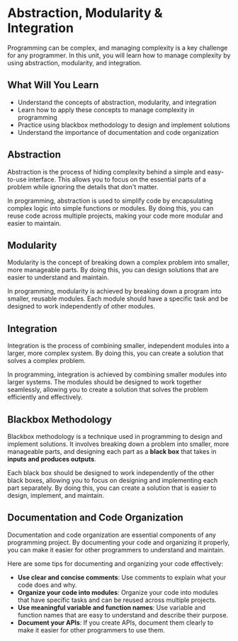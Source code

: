 # Abstraction, Modularity & Integration

Programming can be complex, and managing complexity is a key challenge for any programmer. In this unit, you will learn how to manage complexity by using abstraction, modularity, and integration.

## What Will You Learn

- Understand the concepts of abstraction, modularity, and integration
- Learn how to apply these concepts to manage complexity in programming
- Practice using blackbox methodology to design and implement solutions
- Understand the importance of documentation and code organization

## Abstraction

Abstraction is the process of hiding complexity behind a simple and easy-to-use interface. This allows you to focus on the essential parts of a problem while ignoring the details that don't matter.

In programming, abstraction is used to simplify code by encapsulating complex logic into simple functions or modules. By doing this, you can reuse code across multiple projects, making your code more modular and easier to maintain.

## Modularity

Modularity is the concept of breaking down a complex problem into smaller, more manageable parts. By doing this, you can design solutions that are easier to understand and maintain.

In programming, modularity is achieved by breaking down a program into smaller, reusable modules. Each module should have a specific task and be designed to work independently of other modules.

## Integration

Integration is the process of combining smaller, independent modules into a larger, more complex system. By doing this, you can create a solution that solves a complex problem.

In programming, integration is achieved by combining smaller modules into larger systems. The modules should be designed to work together seamlessly, allowing you to create a solution that solves the problem efficiently and effectively.

## Blackbox Methodology

Blackbox methodology is a technique used in programming to design and implement solutions. It involves breaking down a problem into smaller, more manageable parts, and designing each part as a **black box** that takes in **inputs and produces outputs**.

Each black box should be designed to work independently of the other black boxes, allowing you to focus on designing and implementing each part separately. By doing this, you can create a solution that is easier to design, implement, and maintain.

## Documentation and Code Organization

Documentation and code organization are essential components of any programming project. By documenting your code and organizing it properly, you can make it easier for other programmers to understand and maintain.

Here are some tips for documenting and organizing your code effectively:

- **Use clear and concise comments**: Use comments to explain what your code does and why.
- **Organize your code into modules**: Organize your code into modules that have specific tasks and can be reused across multiple projects.
- **Use meaningful variable and function names**: Use variable and function names that are easy to understand and describe their purpose.
- **Document your APIs**: If you create APIs, document them clearly to make it easier for other programmers to use them.